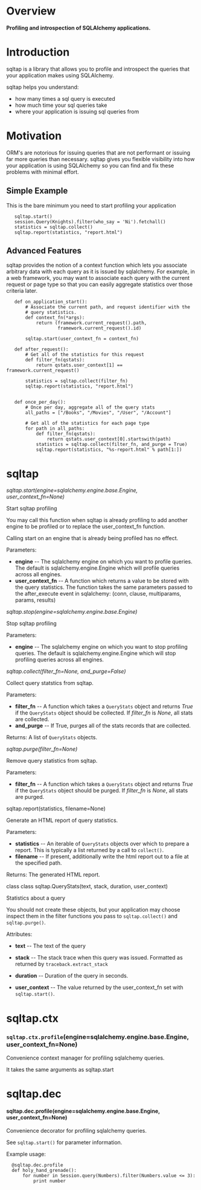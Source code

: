 
Overview
========

**Profiling and introspection of SQLAlchemy applications.**


Introduction
============

sqltap is a library that allows you to profile and introspect the
queries that your application makes using SQLAlchemy.

sqltap helps you understand:

   * how many times a sql query is executed
   * how much time your sql queries take
   * where your application is issuing sql queries from

Motivation
==========

ORM's are notorious for issuing queries that are not performant or
issuing far more queries than necessary. sqltap gives you flexible
visibility into how your application is using SQLAlchemy so you can
find and fix these problems with minimal effort.


Simple Example
--------------

This is the bare minimum you need to start profiling your application

       sqltap.start()
       session.Query(Knights).filter(who_say = 'Ni').fetchall()
       statistics = sqltap.collect()
       sqltap.report(statistics, "report.html")


Advanced Features
-----------------

sqltap provides the notion of a context function which lets you
associate arbitrary data with each query as it is issued by
sqlalchemy. For example, in a web framework, you may want to associate
each query with the current request or page type so that you can
easily aggregate statistics over those criteria later.

       def on_application_start():
           # Associate the current path, and request identifier with the
           # query statistics.
           def context_fn(*args):
               return (framework.current_request().path,
                       framework.current_request().id)

           sqltap.start(user_context_fn = context_fn)

       def after_request():
           # Get all of the statistics for this request
           def filter_fn(qstats):
               return qstats.user_context[1] == framework.current_request()

           statistics = sqltap.collect(filter_fn)
           sqltap.report(statistics, "report.html")


       def once_per_day():
           # Once per day, aggregate all of the query stats
           all_paths = ["/Books", "/Movies", "/User", "/Account"]

           # Get all of the statistics for each page type
           for path in all_paths:
               def filter_fn(qstats):
                   return qstats.user_context[0].startswith(path)
               statistics = sqltap.collect(filter_fn, and_purge = True)
               sqltap.report(statistics, "%s-report.html" % path[1:])


sqltap
======

*sqltap.start(engine=sqlalchemy.engine.base.Engine, user_context_fn=None)*

   Start sqltap profiling

   You may call this function when sqltap is already profiling to add
   another engine to be profiled or to replace the user_context_fn
   function.

   Calling start on an engine that is already being profiled has no
   effect.

   Parameters:

   * **engine** -- The sqlalchemy engine on which you want to
    profile queries. The default is sqlalchemy.engine.Engine which
    will profile queries across all engines.
   * **user_context_fn** -- A function which returns a value to be
    stored with the query statistics. The function takes the same
    parameters  passed to the after_execute event in sqlalchemy:
    (conn, clause, multiparams, params, results)

*sqltap.stop(engine=sqlalchemy.engine.base.Engine)*

   Stop sqltap profiling

   Parameters:

   * **engine** -- The sqlalchemy engine on which you want to stop
    profiling queries. The default is sqlalchemy.engine.Engine which
    will stop profiling queries across all engines.

*sqltap.collect(filter_fn=None, and_purge=False)*

   Collect query statstics from sqltap.

   Parameters:

   * **filter_fn** -- A function which takes a ``QueryStats``
    object  and returns *True* if the ``QueryStats`` object should
    be  collected. If *filter_fn* is *None*, all stats are
    collected.
   * **and_purge** -- If True, purges all of the stats records that
    are collected.

   Returns:
      A list of ``QueryStats`` objects.

*sqltap.purge(filter_fn=None)*

   Remove query statistics from sqltap.

   Parameters:

   * **filter_fn** -- A function which takes a ``QueryStats`` object
    and returns *True* if the ``QueryStats`` object should be
    purged. If *filter_fn* is *None*, all stats are purged.

sqltap.report(statistics, filename=None)

   Generate an HTML report of query statistics.

   Parameters:

   * **statistics** -- An iterable of ``QueryStats`` objects over
    which to prepare a report. This is typically a list returned
    by a call to ``collect()``.
   * **filename** -- If present, additionally write the html report
    out  to a file at the specified path.

   Returns:
      The generated HTML report.

class class sqltap.QueryStats(text, stack, duration, user_context)

   Statistics about a query

   You should not create these objects, but your application may
   choose inspect them in the filter functions you pass to
   ``sqltap.collect()`` and ``sqltap.purge()``.

   Attributes:

   * **text** -- The text of the query

   * **stack** -- The stack trace when this query was issued. 
    Formatted as returned by ``traceback.extract_stack``

   * **duration** -- Duration of the query in seconds.

   * **user_context** -- The value returned by the 
    user_context_fn set with ``sqltap.start()``.


sqltap.ctx
==========

### ``sqltap.ctx.profile``(engine=sqlalchemy.engine.base.Engine, user_context_fn=None)

   Convenience context manager for profiling sqlalchemy queries.

   It takes the same arguments as sqltap.start


sqltap.dec
==========

#### sqltap.dec.profile(engine=sqlalchemy.engine.base.Engine, user_context_fn=None)

   Convenience decorator for profiling sqlalchemy queries.

   See ``sqltap.start()`` for parameter information.

   Example usage:

      @sqltap.dec.profile
      def holy_hand_grenade():
          for number in Session.query(Numbers).filter(Numbers.value <= 3):
              print number
